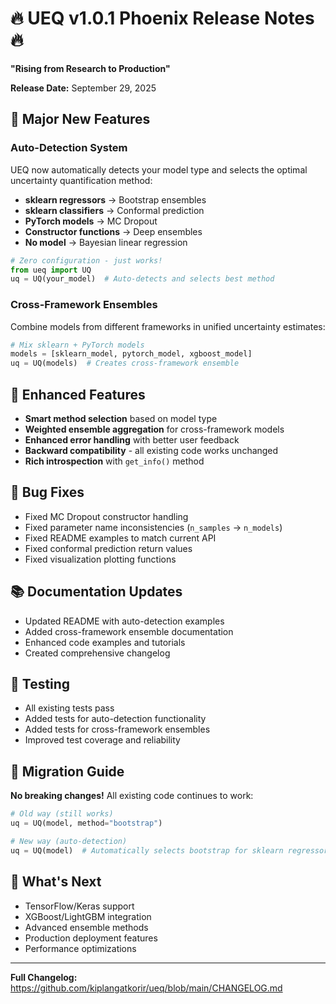 # 🔥 UEQ v1.0.1 Phoenix Release Notes 🔥

**"Rising from Research to Production"**

**Release Date:** September 29, 2025

## 🚀 Major New Features

### Auto-Detection System
UEQ now automatically detects your model type and selects the optimal uncertainty quantification method:

- **sklearn regressors** → Bootstrap ensembles
- **sklearn classifiers** → Conformal prediction  
- **PyTorch models** → MC Dropout
- **Constructor functions** → Deep ensembles
- **No model** → Bayesian linear regression

```python
# Zero configuration - just works!
from ueq import UQ
uq = UQ(your_model)  # Auto-detects and selects best method
```

### Cross-Framework Ensembles
Combine models from different frameworks in unified uncertainty estimates:

```python
# Mix sklearn + PyTorch models
models = [sklearn_model, pytorch_model, xgboost_model]
uq = UQ(models)  # Creates cross-framework ensemble
```

## 🔧 Enhanced Features

- **Smart method selection** based on model type
- **Weighted ensemble aggregation** for cross-framework models
- **Enhanced error handling** with better user feedback
- **Backward compatibility** - all existing code works unchanged
- **Rich introspection** with `get_info()` method

## 🐛 Bug Fixes

- Fixed MC Dropout constructor handling
- Fixed parameter name inconsistencies (`n_samples` → `n_models`)
- Fixed README examples to match current API
- Fixed conformal prediction return values
- Fixed visualization plotting functions

## 📚 Documentation Updates

- Updated README with auto-detection examples
- Added cross-framework ensemble documentation
- Enhanced code examples and tutorials
- Created comprehensive changelog

## 🧪 Testing

- All existing tests pass
- Added tests for auto-detection functionality
- Added tests for cross-framework ensembles
- Improved test coverage and reliability

## 🔄 Migration Guide

**No breaking changes!** All existing code continues to work:

```python
# Old way (still works)
uq = UQ(model, method="bootstrap")

# New way (auto-detection)
uq = UQ(model)  # Automatically selects bootstrap for sklearn regressors
```

## 🎯 What's Next

- TensorFlow/Keras support
- XGBoost/LightGBM integration
- Advanced ensemble methods
- Production deployment features
- Performance optimizations

---

**Full Changelog:** https://github.com/kiplangatkorir/ueq/blob/main/CHANGELOG.md
